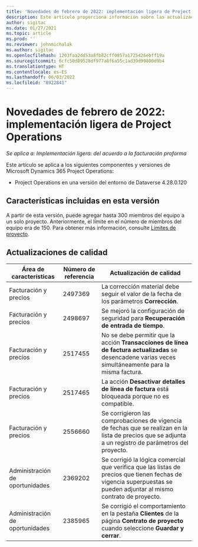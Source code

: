 ```yaml
---
title: 'Novedades de febrero de 2022: implementación ligera de Project Operations'
description: Este artículo proporciona información sobre las actualizaciones de calidad disponibles en la versión de febrero de 2022 de la implementación simplificada de Project Operations.
author: sigitac
ms.date: 01/27/2021
ms.topic: article
ms.prod: ''
ms.reviewer: johnmichalak
ms.author: sigitac
ms.openlocfilehash: 1203faa2dd53a8fb82cff0857a1725426ebff19a
ms.sourcegitcommit: 6cfc50d89528df977a8f6a55c1ad39d99800d9b4
ms.translationtype: HT
ms.contentlocale: es-ES
ms.lasthandoff: 06/03/2022
ms.locfileid: "8922841"
---
```

# <a name="whats-new-february-2022---project-operations-lite-deployment"></a>Novedades de febrero de 2022: implementación ligera de Project Operations

_Se aplica a: Implementación ligera: del acuerdo a la facturación proforma_

Este artículo se aplica a los siguientes componentes y versiones de Microsoft Dynamics 365 Project Operations:

- Project Operations en una versión del entorno de Dataverse 4.28.0.120

## <a name="features-included-in-this-release"></a>Características incluidas en esta versión

A partir de esta versión, puede agregar hasta 300 miembros del equipo a un solo proyecto. Anteriormente, el límite en el número de miembros del equipo era de 150. Para obtener más información, consulte [Límites de proyecto](../../project-management/create-wbs.md#project-limitations).

## <a name="quality-updates"></a>Actualizaciones de calidad

| Área de características | Número de referencia | Actualización de calidad |
| --- | --- | --- |
| Facturación y precios | 2497369 | La corrección material debe seguir el valor de la fecha de los parámetros **Corrección**. |
| Facturación y precios | 2498697 | Se mejoró la configuración de seguridad para **Recuperación de entrada de tiempo**. |
| Facturación y precios | 2517455 | No se debe permitir que la acción **Transacciones de línea de factura actualizadas** se desencadene varias veces simultáneamente para la misma factura. |
| Facturación y precios | 2517465 | La acción **Desactivar detalles de línea de factura** está bloqueada porque no es compatible. |
| Facturación y precios | 2556660 | Se corrigieron las comprobaciones de vigencia de fechas que se realizan en la lista de precios que se adjunta a un registro de parámetros del proyecto. |
| Administración de oportunidades | 2369202 | Se corrigió la lógica comercial que verifica que las listas de precios que tienen fechas de vigencia superpuestas se pueden adjuntar al mismo contrato de proyecto. |
| Administración de oportunidades | 2385965 | Se corrigió el comportamiento en la pestaña **Clientes** de la página **Contrato de proyecto** cuando seleccione **Guardar y cerrar**. |
